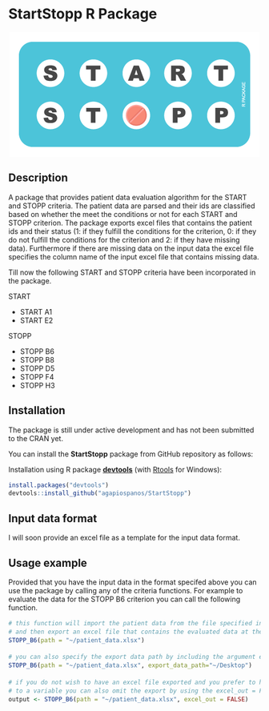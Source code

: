 StartStopp R Package
================

<img src="man/figures/start-stopp-logo.png" width=500 style="margin: 0 auto; display: block;"/>

Description
-----------

A package that provides patient data evaluation algorithm for the START and STOPP criteria. The patient data are parsed and their ids are classified based on whether the meet the conditions or not for each START and STOPP criterion. The package exports excel files that contains the patient ids and their status (1: if they fulfill the conditions for the criterion, 0: if they do not fulfill the conditions for the criterion and 2: if they have missing data). Furthermore if there are missing data on the input data the excel file specifies the column name of the input excel file that contains missing data.

Till now the following START and STOPP criteria have been incorporated in the package.

START

-   START A1
-   START E2

STOPP

-   STOPP B6
-   STOPP B8
-   STOPP D5
-   STOPP F4
-   STOPP H3

Installation
------------

The package is still under active development and has not been submitted to the CRAN yet.

You can install the **StartStopp** package from GitHub repository as follows:

Installation using R package **[devtools](https://cran.r-project.org/package=devtools)** (with [Rtools](https://cran.r-project.org/bin/windows/Rtools/) for Windows):

``` r
install.packages("devtools")
devtools::install_github("agapiospanos/StartStopp")
```

Input data format
-----------------

I will soon provide an excel file as a template for the input data format.

Usage example
-------------

Provided that you have the input data in the format specifed above you can use the package by calling any of the criteria functions. For example to evaluate the data for the STOPP B6 criterion you can call the following function.

``` r
# this function will import the patient data from the file specified in path argument 
# and then export an excel file that contains the evaluated data at the working directory
STOPP_B6(path = "~/patient_data.xlsx")

# you can also specify the export data path by including the argument export_data_path
STOPP_B6(path = "~/patient_data.xlsx", export_data_path="~/Desktop")

# if you do not wish to have an excel file exported and you prefer to have the data assigned 
# to a variable you can also omit the export by using the excel_out = FALSE
output <- STOPP_B6(path = "~/patient_data.xlsx", excel_out = FALSE)
```
